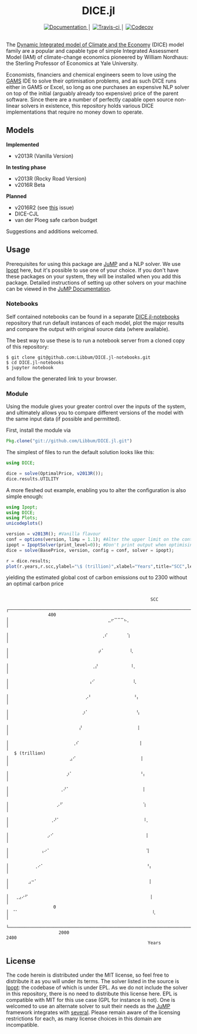 <h1 align="center">DICE.jl</h1>

<div align="center">
    <a href="https://libbum.github.io/DICE.jl/latest">
        <img src="https://img.shields.io/badge/docs-latest-blue.svg" alt="Documentation" />
    </a>
    │
    <a href="https://travis-ci.org/Libbum/DICE.jl">
        <img src="https://travis-ci.org/Libbum/DICE.jl.svg?branch=master" alt="Travis-ci" />
    </a>
    │
    <a href="https://codecov.io/gh/Libbum/DICE.jl">
        <img src="https://codecov.io/gh/Libbum/DICE.jl/branch/master/graph/badge.svg" alt="Codecov" />
    </a>
</div>
<br />

The [Dynamic Integrated model of Climate and the Economy](https://sites.google.com/site/williamdnordhaus/dice-rice) (DICE) model family are a popular and capable type of simple Integrated Assessment Model (IAM) of climate-change economics pioneered by William Nordhaus: the Sterling Professor of Economics at Yale University.

Economists, financiers and chemical engineers seem to love using the [GAMS](https://www.gams.com/) IDE to solve their optimisation problems, and as such DICE runs either in GAMS or Excel, so long as one purchases an expensive NLP solver on top of the initial (arguably already too expensive) price of the parent software.
Since there are a number of perfectly capable open source non-linear solvers in existence, this repository holds various DICE implementations that require no money down to operate.

## Models

**Implemented**
- v2013R (Vanilla Version)

**In testing phase**
- v2013R (Rocky Road Version)
- v2016R Beta

**Planned**
- v2016R2 (see [this](https://github.com/Libbum/DICE.jl/issues/4) issue)
- DICE-CJL
-  van der Ploeg safe carbon budget

Suggestions and additions welcomed.

## Usage

Prerequisites for using this package are [JuMP](https://github.com/JuliaOpt/JuMP.jl) and a NLP solver.
We use [Ipopt](https://projects.coin-or.org/Ipopt) here, but it's possible to use one of your choice.
If you don't have these packages on your system, they will be installed when you add this package.
Detailed instructions of setting up other solvers on your machine can be viewed in the [JuMP Documentation](http://www.juliaopt.org/JuMP.jl/0.18/installation.html).

### Notebooks

Self contained notebooks can be found in a separate [DICE.jl-notebooks](https://github.com/Libbum/DICE.jl-notebooks) repository that run default instances of each model, plot the major results and compare the output with original source data (where available).

The best way to use these is to run a notebook server from a cloned copy of this repository:

```shell
$ git clone git@github.com:Libbum/DICE.jl-notebooks.git
$ cd DICE.jl-notebooks
$ jupyter notebook
```

and follow the generated link to your browser.

### Module

Using the module gives your greater control over the inputs of the system, and ultimately allows you to compare different versions of the model with the same input data (if possible and permitted).

First, install the module via

```julia
Pkg.clone("git://github.com/Libbum/DICE.jl.git")
```

The simplest of files to run the default solution looks like this:

```julia
using DICE;

dice = solve(OptimalPrice, v2013R());
dice.results.UTILITY
```

A more fleshed out example, enabling you to alter the configuration is also simple enough:

```julia
using Ipopt;
using DICE;
using Plots;
unicodeplots()

version = v2013R(); #Vanilla flavour
conf = options(version, limμ = 1.1); #Alter the upper limit on the control rate after 2150
ipopt = IpoptSolver(print_level=0)); #Don't print output when optimising solution
dice = solve(BasePrice, version, config = conf, solver = ipopt);

r = dice.results;
plot(r.years,r.scc,ylabel="\$ (trillion)",xlabel="Years",title="SCC",legend=false)
```

yielding the estimated global cost of carbon emissions out to 2300 without an optimal carbon price

```

                                                       SCC
                    ┌─────────────────────────────────────────────────────────────────────────┐
                400 │⠀⠀⠀⠀⠀⠀⠀⠀⠀⠀⠀⠀⠀⠀⠀⠀⠀⠀⠀⠀⠀⠀⠀⠀⠀⠀⠀⠀⠀⠀⠀⣀⠖⠉⠉⠉⠦⡀⠀⠀⠀⠀⠀⠀⠀⠀⠀⠀⠀⠀⠀⠀⠀⠀⠀⠀⠀⠀⠀ │
                    │⠀⠀⠀⠀⠀⠀⠀⠀⠀⠀⠀⠀⠀⠀⠀⠀⠀⠀⠀⠀⠀⠀⠀⠀⠀⠀⠀⠀⠀⢀⠎⠀⠀⠀⠀⠀⠀⢱⠀⠀⠀⠀⠀⠀⠀⠀⠀⠀⠀⠀⠀⠀⠀⠀⠀⠀⠀⠀⠀ │
                    │⠀⠀⠀⠀⠀⠀⠀⠀⠀⠀⠀⠀⠀⠀⠀⠀⠀⠀⠀⠀⠀⠀⠀⠀⠀⠀⠀⠀⡴⠁⠀⠀⠀⠀⠀⠀⠀⠀⢇⠀⠀⠀⠀⠀⠀⠀⠀⠀⠀⠀⠀⠀⠀⠀⠀⠀⠀⠀⠀ │
                    │⠀⠀⠀⠀⠀⠀⠀⠀⠀⠀⠀⠀⠀⠀⠀⠀⠀⠀⠀⠀⠀⠀⠀⠀⠀⠀⢀⡜⠀⠀⠀⠀⠀⠀⠀⠀⠀⠀⠸⡀⠀⠀⠀⠀⠀⠀⠀⠀⠀⠀⠀⠀⠀⠀⠀⠀⠀⠀⠀ │
                    │⠀⠀⠀⠀⠀⠀⠀⠀⠀⠀⠀⠀⠀⠀⠀⠀⠀⠀⠀⠀⠀⠀⠀⠀⠀⢠⠊⠀⠀⠀⠀⠀⠀⠀⠀⠀⠀⠀⠀⢇⠀⠀⠀⠀⠀⠀⠀⠀⠀⠀⠀⠀⠀⠀⠀⠀⠀⠀⠀ │
                    │⠀⠀⠀⠀⠀⠀⠀⠀⠀⠀⠀⠀⠀⠀⠀⠀⠀⠀⠀⠀⠀⠀⠀⠀⡠⠃⠀⠀⠀⠀⠀⠀⠀⠀⠀⠀⠀⠀⠀⠘⡄⠀⠀⠀⠀⠀⠀⠀⠀⠀⠀⠀⠀⠀⠀⠀⠀⠀⠀ │
                    │⠀⠀⠀⠀⠀⠀⠀⠀⠀⠀⠀⠀⠀⠀⠀⠀⠀⠀⠀⠀⠀⠀⠀⡰⠁⠀⠀⠀⠀⠀⠀⠀⠀⠀⠀⠀⠀⠀⠀⠀⢣⠀⠀⠀⠀⠀⠀⠀⠀⠀⠀⠀⠀⠀⠀⠀⠀⠀⠀ │
                    │⠀⠀⠀⠀⠀⠀⠀⠀⠀⠀⠀⠀⠀⠀⠀⠀⠀⠀⠀⠀⠀⠀⡜⠀⠀⠀⠀⠀⠀⠀⠀⠀⠀⠀⠀⠀⠀⠀⠀⠀⢸⠀⠀⠀⠀⠀⠀⠀⠀⠀⠀⠀⠀⠀⠀⠀⠀⠀⠀ │
                    │⠀⠀⠀⠀⠀⠀⠀⠀⠀⠀⠀⠀⠀⠀⠀⠀⠀⠀⠀⠀⢀⠎⠀⠀⠀⠀⠀⠀⠀⠀⠀⠀⠀⠀⠀⠀⠀⠀⠀⠀⠀⡇⠀⠀⠀⠀⠀⠀⠀⠀⠀⠀⠀⠀⠀⠀⠀⠀⠀ │
   $ (trillion)     │⠀⠀⠀⠀⠀⠀⠀⠀⠀⠀⠀⠀⠀⠀⠀⠀⠀⠀⠀⣠⠊⠀⠀⠀⠀⠀⠀⠀⠀⠀⠀⠀⠀⠀⠀⠀⠀⠀⠀⠀⠀⢸⠀⠀⠀⠀⠀⠀⠀⠀⠀⠀⠀⠀⠀⠀⠀⠀⠀ │
                    │⠀⠀⠀⠀⠀⠀⠀⠀⠀⠀⠀⠀⠀⠀⠀⠀⠀⠀⡰⠁⠀⠀⠀⠀⠀⠀⠀⠀⠀⠀⠀⠀⠀⠀⠀⠀⠀⠀⠀⠀⠀⠘⡄⠀⠀⠀⠀⠀⠀⠀⠀⠀⠀⠀⠀⠀⠀⠀⠀ │
                    │⠀⠀⠀⠀⠀⠀⠀⠀⠀⠀⠀⠀⠀⠀⠀⠀⢀⠜⠁⠀⠀⠀⠀⠀⠀⠀⠀⠀⠀⠀⠀⠀⠀⠀⠀⠀⠀⠀⠀⠀⠀⠀⡇⠀⠀⠀⠀⠀⠀⠀⠀⠀⠀⠀⠀⠀⠀⠀⠀ │
                    │⠀⠀⠀⠀⠀⠀⠀⠀⠀⠀⠀⠀⠀⠀⠀⡠⠋⠀⠀⠀⠀⠀⠀⠀⠀⠀⠀⠀⠀⠀⠀⠀⠀⠀⠀⠀⠀⠀⠀⠀⠀⠀⢱⠀⠀⠀⠀⠀⠀⠀⠀⠀⠀⠀⠀⠀⠀⠀⠀ │
                    │⠀⠀⠀⠀⠀⠀⠀⠀⠀⠀⠀⠀⠀⢀⠜⠁⠀⠀⠀⠀⠀⠀⠀⠀⠀⠀⠀⠀⠀⠀⠀⠀⠀⠀⠀⠀⠀⠀⠀⠀⠀⠀⠸⡀⠀⠀⠀⠀⠀⠀⠀⠀⠀⠀⠀⠀⠀⠀⠀ │
                    │⠀⠀⠀⠀⠀⠀⠀⠀⠀⠀⠀⠀⡠⠊⠀⠀⠀⠀⠀⠀⠀⠀⠀⠀⠀⠀⠀⠀⠀⠀⠀⠀⠀⠀⠀⠀⠀⠀⠀⠀⠀⠀⠀⡇⠀⠀⠀⠀⠀⠀⠀⠀⠀⠀⠀⠀⠀⠀⠀ │
                    │⠀⠀⠀⠀⠀⠀⠀⠀⠀⠀⢠⠔⠁⠀⠀⠀⠀⠀⠀⠀⠀⠀⠀⠀⠀⠀⠀⠀⠀⠀⠀⠀⠀⠀⠀⠀⠀⠀⠀⠀⠀⠀⠀⢹⠀⠀⠀⠀⠀⠀⠀⠀⠀⠀⠀⠀⠀⠀⠀ │
                    │⠀⠀⠀⠀⠀⠀⠀⠀⢀⠔⠁⠀⠀⠀⠀⠀⠀⠀⠀⠀⠀⠀⠀⠀⠀⠀⠀⠀⠀⠀⠀⠀⠀⠀⠀⠀⠀⠀⠀⠀⠀⠀⠀⠘⡄⠀⠀⠀⠀⠀⠀⠀⠀⠀⠀⠀⠀⠀⠀ │
                    │⠀⠀⠀⠀⠀⠀⣠⠒⠁⠀⠀⠀⠀⠀⠀⠀⠀⠀⠀⠀⠀⠀⠀⠀⠀⠀⠀⠀⠀⠀⠀⠀⠀⠀⠀⠀⠀⠀⠀⠀⠀⠀⠀⠀⡇⠀⠀⠀⠀⠀⠀⠀⠀⠀⠀⠀⠀⠀⠀ │
                    │⠀⠀⢀⣠⠔⠋⠀⠀⠀⠀⠀⠀⠀⠀⠀⠀⠀⠀⠀⠀⠀⠀⠀⠀⠀⠀⠀⠀⠀⠀⠀⠀⠀⠀⠀⠀⠀⠀⠀⠀⠀⠀⠀⠀⢸⠀⠀⠀⠀⠀⠀⠀⠀⠀⠀⠀⠀⠀⠀ │
                  0 │⠀⠈⠁⠀⠀⠀⠀⠀⠀⠀⠀⠀⠀⠀⠀⠀⠀⠀⠀⠀⠀⠀⠀⠀⠀⠀⠀⠀⠀⠀⠀⠀⠀⠀⠀⠀⠀⠀⠀⠀⠀⠀⠀⠀⠀⢇⠀⠀⠀⠀⠀⠀⠀⠀⠀⠀⠀⠀⠀ │
                    └─────────────────────────────────────────────────────────────────────────┘
                    2000                                                                   2400
                                                      Years
```

## License

The code herein is distributed under the MIT license, so feel free to distribute it as you will under its terms.
The solver listed in the source is [Ipopt](https://projects.coin-or.org/Ipopt): the codebase of which is under EPL.
As we do not include the solver in this repository, there is no need to distribute this license here. EPL is compatible with MIT for this use case (GPL for instance is not).
One is welcomed to use an alternate solver to suit their needs as the [JuMP](https://github.com/JuliaOpt/JuMP.jl) framework integrates with [several](http://www.juliaopt.org/JuMP.jl/0.18/installation.html#getting-solvers).
Please remain aware of the licensing restrictions for each, as many license choices in this domain are incompatible.
